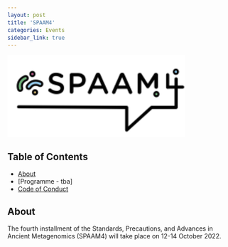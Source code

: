 ```yaml
---
layout: post
title: 'SPAAM4'
categories: Events
sidebar_link: true
---
```

<img src="/assets/media/SPAAM4-Logo-Full-Colour.png" alt="SPAAM4 logo" width="400px" class="center">

## Table of Contents

- [About](/events/spaam3/about)
- [Programme - tba]
- [Code of Conduct](/code-of-conduct)

## About

The fourth installment of the Standards, Precautions, and Advances in Ancient Metagenomics (SPAAM4) will take place on 12-14 October 2022.